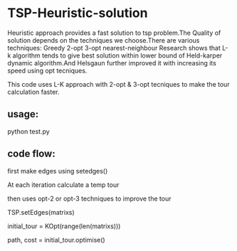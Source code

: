 # TSP-Heuristic-solution

Heuristic approach provides a fast solution to tsp problem.The Quality of solution depends on the techniques we choose.There are various
techniques:
Greedy
2-opt
3-opt
nearest-neighbour
Research shows that L-k algorithm tends to give best solution within lower bound of Held-karper dynamic algorithm.And Helsgaun further
improved it with increasing its speed using opt tecniques.

This code uses L-K approach with 2-opt & 3-opt tecniques to make the tour calculation faster.

usage:
---------------

python test.py


code flow:
----------------
first make edges using setedges()

At each iteration calculate a temp tour   

then uses opt-2 or opt-3 techniques to improve the tour


TSP.setEdges(matrixs)

initial_tour = KOpt(range(len(matrixs)))

path, cost = initial_tour.optimise()

